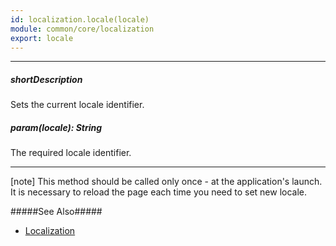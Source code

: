 ```yaml
---
id: localization.locale(locale)
module: common/core/localization
export: locale
---
```

---
##### shortDescription
Sets the current locale identifier.

##### param(locale): String
The required locale identifier.

---
[note] This method should be called only once - at the application's launch. It is necessary to reload the page each time you need to set new locale.

#####See Also#####
- [Localization](/concepts/Common/Localization '/Documentation/Guide/Common/Localization/')